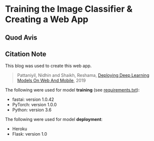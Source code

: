 # Training the Image Classifier & Creating a Web App
## Quod Avis

## Citation Note
This blog was used to create this web app.
>Pattaniyil, Nidhin and Shaikh, Reshama, [Deploying Deep Learning Models On Web And Mobile](https://reshamas.github.io/deploying-deep-learning-models-on-web-and-mobile/), 2019

The following were used for model **training** (see [requirements.txt](requirements.txt)):    
- fastai:  version 1.0.42
- PyTorch:  version  1.0.0
- Python:  version 3.6

The following were used for model **deployment**:    
- Heroku
- Flask:  version 1.0